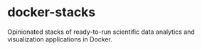 # docker-stacks
Opinionated stacks of ready-to-run scientific data analytics and visualization applications in Docker.
